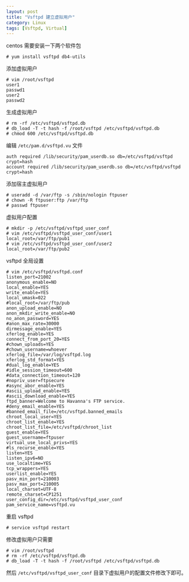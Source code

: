 ```yaml
---
layout: post
title: "Vsftpd 建立虚拟用户"
category: Linux
tags: [Vsftpd, Virtual]
---
```


centos 需要安装一下两个软件包

    # yum install vsftpd db4-utils

添加虚拟用户

    # vim /root/vsftpd
    user1
    passwd1
    user2
    passwd2

<!-- more -->

生成虚拟用户

    # rm -rf /etc/vsftpd/vsftpd.db
    # db_load -T -t hash -f /root/vsftpd /etc/vsftpd/vsftpd.db
    # chmod 600 /etc/vsftpd/vsftpd.db

编辑 `/etc/pam.d/vsftpd.vu` 文件

    auth required /lib/security/pam_userdb.so db=/etc/vsftpd/vsftpd crypt=hash
    account required /lib/security/pam_userdb.so db=/etc/vsftpd/vsftpd crypt=hash

添加宿主虚拟用户

    # useradd -d /var/ftp -s /sbin/nologin ftpuser
    # chown -R ftpuser:ftp /var/ftp
    # passwd ftpuser

虚拟用户配置

    # mkdir -p /etc/vsftpd/vsftpd_user_conf
    # vim /etc/vsftpd/vsftpd_user_conf/user1
    local_root=/var/ftp/pub1
    # vim /etc/vsftpd/vsftpd_user_conf/user2
    local_root=/var/ftp/pub2

vsftpd 全局设置

    # vim /etc/vsftpd/vsftpd.conf
    listen_port=21002
    anonymous_enable=NO
    local_enable=YES
    write_enable=YES
    local_umask=022
    #local_root=/var/ftp/pub
    anon_upload_enable=NO
    anon_mkdir_write_enable=NO
    no_anon_password=YES
    #anon_max_rate=30000
    dirmessage_enable=YES
    xferlog_enable=YES
    connect_from_port_20=YES
    #chown_uploads=YES
    #chown_username=whoever
    xferlog_file=/var/log/vsftpd.log
    xferlog_std_format=YES
    #dual_log_enable=YES
    #idle_session_timeout=600
    #data_connection_timeout=120
    #nopriv_user=ftpsecure
    #async_abor_enable=YES
    #ascii_upload_enable=YES
    #ascii_download_enable=YES
    ftpd_banner=Welcome to Havanna's FTP service.
    #deny_email_enable=YES
    #banned_email_file=/etc/vsftpd.banned_emails
    chroot_local_user=YES
    chroot_list_enable=YES
    chroot_list_file=/etc/vsftpd/chroot_list
    guest_enable=YES
    guest_username=ftpuser
    virtual_use_local_privs=YES
    #ls_recurse_enable=YES
    listen=YES
    listen_ipv6=NO
    use_localtime=YES
    tcp_wrappers=YES
    userlist_enable=YES
    pasv_min_port=210003
    pasv_max_port=210005
    local_charset=UTF-8
    remote_charset=CP1251
    user_config_dir=/etc/vsftpd/vsftpd_user_conf
    pam_service_name=vsftpd.vu

重启 vsftpd

    # service vsftpd restart

修改虚拟用户只需要

    # vim /root/vsftpd
    # rm -rf /etc/vsftpd/vsftpd.db
    # db_load -T -t hash -f /root/vsftpd /etc/vsftpd/vsftpd.db

然后 `/etc/vsftpd/vsftpd_user_conf` 目录下虚拟用户的配置文件修改下即可。
